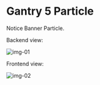 # Gantry 5 Particle
Notice Banner Particle.

Backend view:

![img-01](https://github.com/user-attachments/assets/21cd87ed-df52-48d7-a81d-d0665d6065a8)

Frontend view:

![img-02](https://github.com/user-attachments/assets/0b5cc8d7-075d-46d6-bf9f-a0f6c48e6389)
